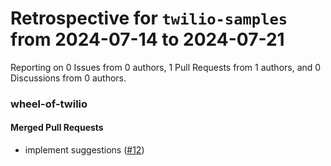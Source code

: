 # Retrospective for `twilio-samples` from 2024-07-14 to 2024-07-21

Reporting on 0 Issues from 0 authors, 1 Pull Requests from 1 authors, and 0 Discussions from 0 authors.


### wheel-of-twilio

#### Merged Pull Requests

- implement suggestions ([#12](https://github.com/twilio-samples/wheel-of-twilio/pull/12))